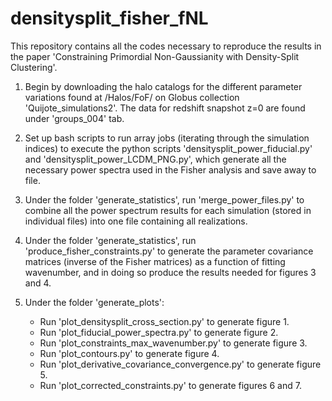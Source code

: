 # densitysplit_fisher_fNL
This repository contains all the codes necessary to reproduce the results in the paper 'Constraining Primordial Non-Gaussianity with Density-Split Clustering'.

1) Begin by downloading the halo catalogs for the different parameter variations found at /Halos/FoF/ on Globus collection 'Quijote_simulations2'. The data for redshift snapshot z=0 are found under 'groups_004' tab.

2) Set up bash scripts to run array jobs (iterating through the simulation indices) to execute the python scripts 'densitysplit_power_fiducial.py' and 'densitysplit_power_LCDM_PNG.py', which generate all the necessary power spectra used in the Fisher analysis and save away to file.

3) Under the folder 'generate_statistics', run 'merge_power_files.py' to combine all the power spectrum results for each simulation (stored in individual files) into one file containing all realizations.

4) Under the folder 'generate_statistics', run 'produce_fisher_constraints.py' to generate the parameter covariance matrices (inverse of the Fisher matrices) as a function of fitting wavenumber, and in doing so produce the results needed for figures 3 and 4.

5) Under the folder 'generate_plots':
   - Run 'plot_densitysplit_cross_section.py' to generate figure 1.
   - Run 'plot_fiducial_power_spectra.py' to generate figure 2.
   - Run 'plot_constraints_max_wavenumber.py' to generate figure 3.
   - Run 'plot_contours.py' to generate figure 4.
   - Run 'plot_derivative_covariance_convergence.py' to generate figure 5.
   - Run 'plot_corrected_constraints.py' to generate figures 6 and 7.
